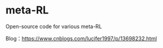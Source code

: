 # meta-RL
Open-source code for various meta-RL

Blog：https://www.cnblogs.com/lucifer1997/p/13698232.html

